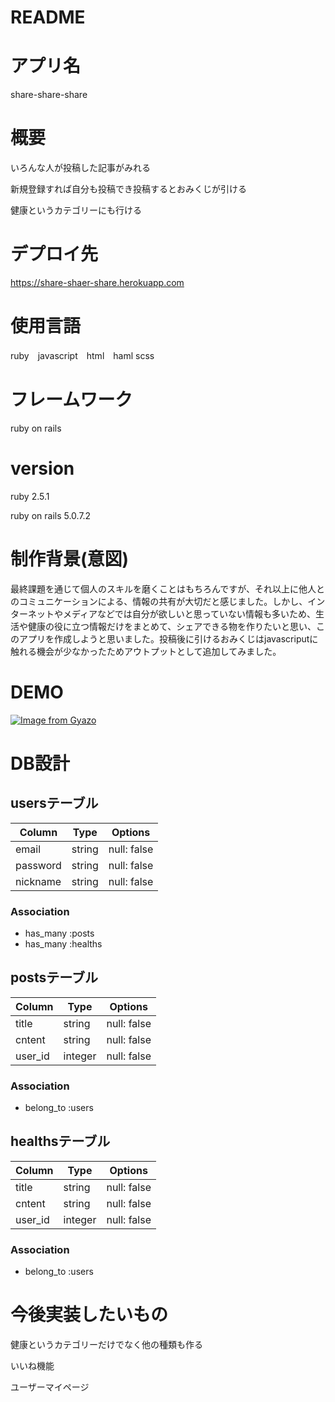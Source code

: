 # README
# アプリ名　

share-share-share
# 概要
いろんな人が投稿した記事がみれる

新規登録すれば自分も投稿でき投稿するとおみくじが引ける

健康というカテゴリーにも行ける
# デプロイ先　
https://share-shaer-share.herokuapp.com
# 使用言語
ruby　javascript　html　haml scss
# フレームワーク
ruby on rails
# version
ruby 2.5.1

ruby on rails 5.0.7.2
# 制作背景(意図)
最終課題を通じて個人のスキルを磨くことはもちろんですが、それ以上に他人とのコミュニケーションによる、情報の共有が大切だと感じました。しかし、インターネットやメディアなどでは自分が欲しいと思っていない情報も多いため、生活や健康の役に立つ情報だけをまとめて、シェアできる物を作りたいと思い、このアプリを作成しようと思いました。投稿後に引けるおみくじはjavascriputに触れる機会が少なかったためアウトプットとして追加してみました。

# DEMO
[![Image from Gyazo](https://i.gyazo.com/a91161605607802b74a41653ab5a8d49.gif)](https://gyazo.com/a91161605607802b74a41653ab5a8d49)

# DB設計
## usersテーブル
|Column|Type|Options|
|------|----|-------|
|email|string|null: false|
|password|string|null: false|
|nickname|string|null: false|
### Association
- has_many :posts
- has_many :healths
## postsテーブル
|Column|Type|Options|
|------|----|-------|
|title|string|null: false|
|cntent|string|null: false|
|user_id|integer|null: false|
### Association
- belong_to :users

## healthsテーブル
|Column|Type|Options|
|------|----|-------|
|title|string|null: false|
|cntent|string|null: false|
|user_id|integer|null: false|
### Association
- belong_to :users
# 今後実装したいもの
健康というカテゴリーだけでなく他の種類も作る

いいね機能

ユーザーマイページ
